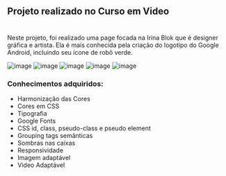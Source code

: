 ## Projeto realizado no Curso em Video
#
<p> Neste projeto, foi realizado uma page focada na Irina Blok que é designer gráfica e artista. Ela é mais conhecida pela criação do logotipo do Google Android, 
incluindo seu ícone de robô verde. </p>

![image](https://user-images.githubusercontent.com/102635049/179297474-13e91326-2e3a-4d48-873d-85e93bb7b9cc.png)
![image](https://user-images.githubusercontent.com/102635049/179297529-6630e059-e99e-48a3-bc88-b043b22dde18.png)
![image](https://user-images.githubusercontent.com/102635049/179297571-5e4bddd3-2c78-4784-846a-03d2ee414be9.png)
![image](https://user-images.githubusercontent.com/102635049/179297599-11f207d5-9992-4e8a-84c4-a375a3e51a22.png)
![image](https://user-images.githubusercontent.com/102635049/179297643-161dfeb2-3b09-458a-bc73-1e356edbb577.png)


### Conhecimentos adquiridos:
- Harmonização das Cores
- Cores em CSS
- Tipografia
- Google Fonts
- CSS id, class, pseudo-class e pseudo element
- Grouping tags semânticas
- Sombras nas caixas
- Responsividade
- Imagem adaptável
- Video Adaptável
